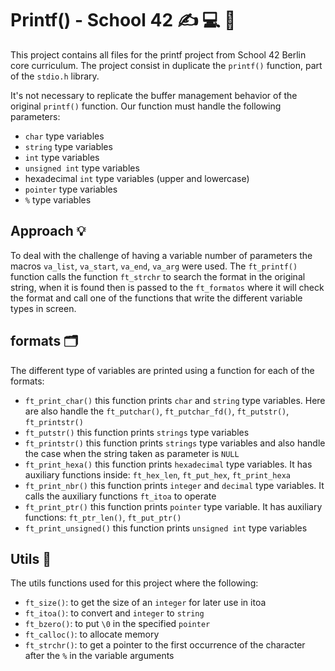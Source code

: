 # Printf() - School 42 ✍️ 💻 📝

This project contains all files for the printf project from School 42 Berlin core curriculum. The project consist in duplicate the `printf()` function, part of the `stdio.h` library. 

It's not necessary to replicate the buffer management behavior of the original `printf()` function. Our function must handle the following parameters: 

* `char` type variables  
* `string` type variables
* `int` type variables
* `unsigned int` type variables
* hexadecimal `int` type variables (upper and lowercase)
* `pointer` type variables
* `%` type variables

## Approach 💡

To deal with the challenge of having a variable number of parameters the macros `va_list`, `va_start`, `va_end`, `va_arg` were used. The `ft_printf()` function calls the function `ft_strchr` to search the format in the original string, when it is found then is passed to the `ft_formatos` where it will check the format and call one of the functions that write the different variable types in screen.

## formats  🗂

The different type of variables are printed using a function for each of the formats: 

* `ft_print_char()` this function prints `char` and `string` type variables. Here are also handle the `ft_putchar()`, `ft_putchar_fd()`, `ft_putstr()`, `ft_printstr()`
* `ft_putstr()` this function prints `strings` type variables 
* `ft_printstr()` this function prints `strings` type variables and also handle the case when the string taken as parameter is `NULL`
* `ft_print_hexa()` this function prints `hexadecimal` type variables. It has auxiliary functions inside: `ft_hex_len`, `ft_put_hex`, `ft_print_hexa`
* `ft_print_nbr()` this function prints `integer` and `decimal` type variables. It calls the auxiliary functions `ft_itoa` to operate
* `ft_print_ptr()` this function prints `pointer` type variable. It has auxiliary functions: `ft_ptr_len()`, `ft_put_ptr()`
* `ft_print_unsigned()` this function prints `unsigned int` type variables 


## Utils 🔮

The utils functions used for this project where the following: 

* `ft_size()`: to get the size of an `integer` for later use in itoa 
* `ft_itoa()`: to convert and `integer` to `string`
* `ft_bzero()`: to put `\0` in the specified `pointer` 
* `ft_calloc()`: to allocate memory 
* `ft_strchr()`: to get a pointer to the first occurrence of the character after the `%` in the variable arguments 
